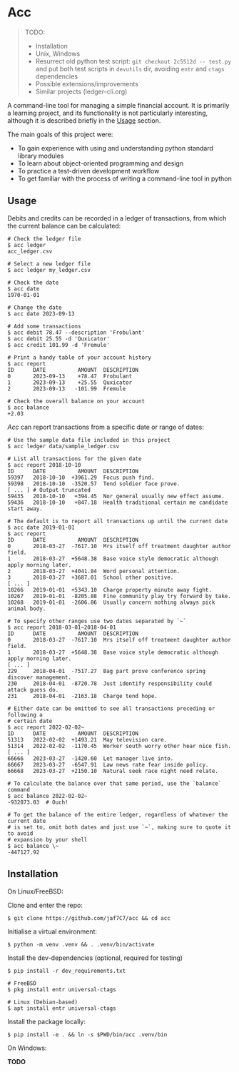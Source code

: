 Acc
===

> TODO:
> * Installation
> * Unix, Windows
> * Resurrect old python test script: `git checkout 2c5512d -- test.py`
>   and put both test scripts in `devutils` dir, avoiding `entr` and `ctags`
>   dependencies
> * Possible extensions/improvements
> * Similar projects (ledger-cli.org)


A command-line tool for managing a simple financial account. It is primarily a
learning project, and its functionality is not particularly interesting, although
it is described briefly in the [Usage](#usage) section.

The main goals of this project were:

* To gain experience with using and understanding python standard library modules
* To learn about object-oriented programming and design
* To practice a test-driven development workflow
* To get familiar with the process of writing a command-line tool in python


Usage
-----

Debits and credits can be recorded in a ledger of transactions, from which the
current balance can be calculated:

```
# Check the ledger file
$ acc ledger
acc_ledger.csv

# Select a new ledger file
$ acc ledger my_ledger.csv

# Check the date
$ acc date
1970-01-01

# Change the date
$ acc date 2023-09-13

# Add some transactions
$ acc debit 78.47 --description 'Frobulant'
$ acc debit 25.55 -d 'Quxicator'
$ acc credit 101.99 -d 'Fremule'

# Print a handy table of your account history
$ acc report
ID      DATE          AMOUNT  DESCRIPTION
0       2023-09-13    +78.47  Frobulant
1       2023-09-13    +25.55  Quxicator
2       2023-09-13   -101.99  Fremule

# Check the overall balance on your account
$ acc balance
+2.03
```

*Acc* can report transactions from a specific date or range of dates:

```
# Use the sample data file included in this project
$ acc ledger data/sample_ledger.csv

# List all transactions for the given date
$ acc report 2018-10-10
ID      DATE          AMOUNT  DESCRIPTION
59397   2018-10-10  +3961.29  Focus push find.
59398   2018-10-10  -3520.57  Tend soldier face prove.
[ ... ] # Output truncated
59435   2018-10-10   +394.45  Nor general usually new effect assume.
59436   2018-10-10   +847.18  Health traditional certain me candidate start away.

# The default is to report all transactions up until the current date
$ acc date 2019-01-01
$ acc report
ID      DATE          AMOUNT  DESCRIPTION
0       2018-03-27  -7617.10  Mrs itself off treatment daughter author field.
1       2018-03-27  +5648.38  Base voice style democratic although apply morning later.
2       2018-03-27  +4041.84  Word personal attention.
3       2018-03-27  +3687.01  School other positive.
[ ... ]
10266   2019-01-01  +5343.10  Charge property minute away fight.
10267   2019-01-01  -8205.88  Fine community play try forward by take.
10268   2019-01-01  -2606.86  Usually concern nothing always pick animal body.

# To specify other ranges use two dates separated by `~`
$ acc report 2018-03-01~2018-04-01
ID      DATE          AMOUNT  DESCRIPTION
0       2018-03-27  -7617.10  Mrs itself off treatment daughter author field.
1       2018-03-27  +5648.38  Base voice style democratic although apply morning later.
[ ... ]
229     2018-04-01  -7517.27  Bag part prove conference spring discover management.
230     2018-04-01  -8720.78  Just identify responsibility could attack guess do.
231     2018-04-01  -2163.18  Charge tend hope.

# Either date can be omitted to see all transactions preceding or following a
# certain date
$ acc report 2022-02-02~
ID      DATE          AMOUNT  DESCRIPTION
51313   2022-02-02  +1493.21  May television care.
51314   2022-02-02  -1170.45  Worker south worry other hear nice fish.
[ ... ]
66666   2023-03-27  -1420.60  Let manager live into.
66667   2023-03-27  -6547.91  Law news rate fear inside policy.
66668   2023-03-27  +2150.10  Natural seek race night need relate.

# To calculate the balance over that same period, use the `balance` command
$ acc balance 2022-02-02~
-932873.03  # Ouch!

# To get the balance of the entire ledger, regardless of whatever the current date
# is set to, omit both dates and just use `~`, making sure to quote it to avoid
# expansion by your shell
$ acc balance \~
-447127.92
```

Installation
------------

On Linux/FreeBSD:

Clone and enter the repo:
```
$ git clone https://github.com/jaf7C7/acc && cd acc
```

Initialise a virtual environment:
```
$ python -m venv .venv && . .venv/bin/activate
```

Install the dev-dependencies (optional, required for testing)
```
$ pip install -r dev_requirements.txt

# FreeBSD
$ pkg install entr universal-ctags

# Linux (Debian-based)
$ apt install entr universal-ctags
```

Install the package locally:
```
$ pip install -e . && ln -s $PWD/bin/acc .venv/bin
```

On Windows:

**TODO**
